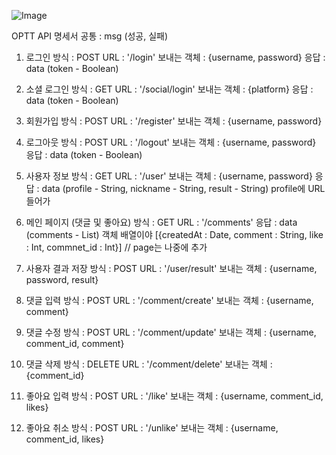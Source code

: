![Image](https://github.com/user-attachments/assets/bdcc06b7-3003-45aa-8767-cd4a551cb2c5)

OPTT API 명세서
공통 : msg (성공, 실패)

1. 로그인
   방식 : POST
   URL : '/login'
   보내는 객체 : {username, password}
   응답 : data (token - Boolean)

1. 소셜 로그인
   방식 : GET
   URL : '/social/login'
   보내는 객체 : {platform}
   응답 : data (token - Boolean)

1. 회원가입
   방식 : POST
   URL : '/register'
   보내는 객체 : {username, password}

1. 로그아웃
   방식 : POST
   URL : '/logout'
   보내는 객체 : {username, password}
   응답 : data (token - Boolean)

1. 사용자 정보
   방식 : GET
   URL : '/user'
   보내는 객체 : {username, password}
   응답 : data (profile - String, nickname - String, result - String)
   profile에 URL 들어가

1. 메인 페이지 (댓글 및 좋아요)
   방식 : GET
   URL : '/comments'
   응답 : data (comments - List)
   객체 배열이야 [{createdAt : Date, comment : String, like : Int, commnet_id : Int}]
   // page는 나중에 추가

1. 사용자 결과 저장
   방식 : POST
   URL : '/user/result'
   보내는 객체 : {username, password, result}

1. 댓글 입력
   방식 : POST
   URL : '/comment/create'
   보내는 객체 : {username, comment}
   <!-- 응답 : data () -->

1. 댓글 수정
   방식 : POST
   URL : '/comment/update'
   보내는 객체 : {username, comment_id, comment}
   <!-- 응답 : data (token - Boolean) -->

1. 댓글 삭제
   방식 : DELETE
   URL : '/comment/delete'
   보내는 객체 : {comment_id}
   <!-- 응답 : data (token - Boolean) -->

1. 좋아요 입력
   방식 : POST
   URL : '/like'
   보내는 객체 : {username, comment_id, likes}
   <!-- 응답 : data (token - Boolean) -->

1. 좋아요 취소
   방식 : POST
   URL : '/unlike'
   보내는 객체 : {username, comment_id, likes}
   <!-- 응답 : data (token - Boolean) -->
